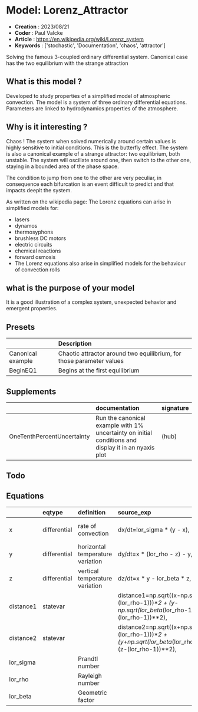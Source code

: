 # Model: Lorenz_Attractor


* **Creation** :  2023/08/21
* **Coder**    : Paul Valcke
* **Article**  : https://en.wikipedia.org/wiki/Lorenz_system
* **Keywords** : ['stochastic', 'Documentation', 'chaos', 'attractor']


Solving the famous 3-coupled ordinary differential system. Canonical case has the two equilibrium with the strange attraction

## What is this model ?

Developed to study properties of a simplified model of atmospheric convection.
The model is a system of three ordinary differential equations. Parameters are linked to hydrodynamics properties of the atmosphere.

## Why is it interesting ? 

Chaos ! The system when solved numerically around certain values is highly sensitive to initial conditions. 
This is the butterfly effect. The system is also a canonical example of a strange attractor: two equilibrium, both unstable. 
The system will oscillate around one, then switch to the other one, staying in a bounded area of the phase space.

The condition to jump from one to the other are very peculiar, in consequence each bifurcation is an event difficult to predict and that impacts deeplt
the system.

As written on the wikipedia page:
The Lorenz equations can arise in simplified models for:
* lasers
* dynamos
* thermosyphons
* brushless DC motors
* electric circuits
* chemical reactions
* forward osmosis
* The Lorenz equations also arise in simplified models for the behaviour of convection rolls

## what is the purpose of your model

It is a good illustration of a complex system, unexpected behavior and emergent properties.


## Presets
|                   | Description                                                          |
|:------------------|:---------------------------------------------------------------------|
| Canonical example | Chaotic attractor around two equilibrium, for those parameter values |
| BeginEQ1          | Begins at the first equilibrium                                      |
## Supplements
|                            | documentation                                                                                        | signature   |
|:---------------------------|:-----------------------------------------------------------------------------------------------------|:------------|
| OneTenthPercentUncertainty | Run the canonical example with 1% uncertainty on initial conditions and display it in an nyaxis plot | (hub)       |
## Todo

## Equations
|           | eqtype       | definition                       | source_exp                                                                                                           | com                           |
|:----------|:-------------|:---------------------------------|:---------------------------------------------------------------------------------------------------------------------|:------------------------------|
| x         | differential | rate of convection               | dx/dt=lor_sigma * (y - x),                                                                                           | reduced-form dynamics         |
| y         | differential | horizontal temperature variation | dy/dt=x * (lor_rho - z) - y,                                                                                         | reduced-form dynamics         |
| z         | differential | vertical temperature variation   | dz/dt=x * y - lor_beta * z,                                                                                          | reduced-form dynamics         |
| distance1 | statevar     |                                  | distance1=np.sqrt((x-np.sqrt(lor_beta*(lor_rho-1)))**2 + (y-np.sqrt(lor_beta*(lor_rho-1)))**2 + (z-(lor_rho-1))**2), | distance to the equilibrium 1 |
| distance2 | statevar     |                                  | distance2=np.sqrt((x+np.sqrt(lor_beta*(lor_rho-1)))**2 + (y+np.sqrt(lor_beta*(lor_rho-1)))**2 + (z-(lor_rho-1))**2), | distance to the equilibrium 2 |
| lor_sigma |              | Prandtl number                   |                                                                                                                      |                               |
| lor_rho   |              | Rayleigh number                  |                                                                                                                      |                               |
| lor_beta  |              | Geometric factor                 |                                                                                                                      |                               |